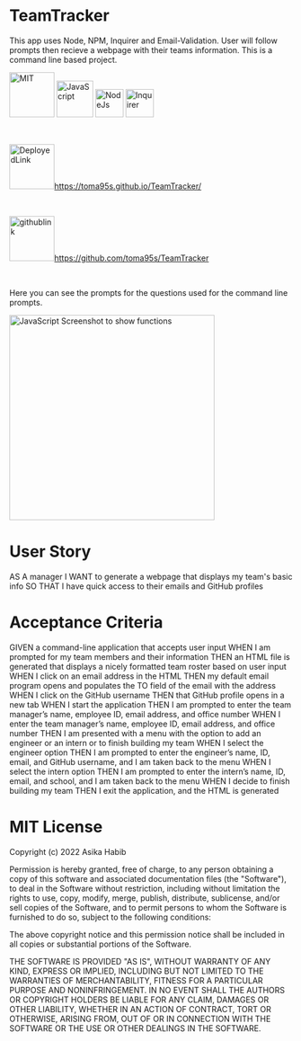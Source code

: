 # TeamTracker

This app uses Node, NPM, Inquirer and Email-Validation. User will follow prompts then recieve a webpage with their teams information. This is a command line based project.

<img width="80" alt = "MIT" src = https://img.shields.io/badge/License-MIT-yellow> <img width="65" alt = "JavaScript" src = https://img.shields.io/badge/-JavaScript-red> <img width="50" alt = NodeJs src = https://img.shields.io/badge/-NodeJs-orange> <img width="50" alt = Inquirer src = https://img.shields.io/badge/-Inquirer-blue>

<br>

<img width="80" alt = DeployedLink src =https://img.shields.io/badge/-Deployed%20Link-purple>https://toma95s.github.io/TeamTracker/ 

<br>

<img width="80" alt = githublink src = https://img.shields.io/badge/-GitHub%20Link-pink>https://github.com/toma95s/TeamTracker 

<br>

Here you can see the prompts for the questions used for the command line prompts. 

<img width="365" alt="JavaScript Screenshot to show functions" src="https://user-images.githubusercontent.com/101033224/165221817-8d0e31bc-33a9-4929-9ddb-0006a0d12843.png">


<h1><strong>User Story</strong></h1>

AS A manager 
I WANT to generate a webpage that displays my team's basic info
SO THAT I have quick access to their emails and GitHub profiles


<h1><strong> Acceptance Criteria </strong></h1>


GIVEN a command-line application that accepts user input
WHEN I am prompted for my team members and their information
THEN an HTML file is generated that displays a nicely formatted team roster based on user input
WHEN I click on an email address in the HTML
THEN my default email program opens and populates the TO field of the email with the address
WHEN I click on the GitHub username
THEN that GitHub profile opens in a new tab
WHEN I start the application
THEN I am prompted to enter the team manager’s name, employee ID, email address, and office number
WHEN I enter the team manager’s name, employee ID, email address, and office number
THEN I am presented with a menu with the option to add an engineer or an intern or to finish building my team
WHEN I select the engineer option
THEN I am prompted to enter the engineer’s name, ID, email, and GitHub username, and I am taken back to the menu
WHEN I select the intern option
THEN I am prompted to enter the intern’s name, ID, email, and school, and I am taken back to the menu
WHEN I decide to finish building my team
THEN I exit the application, and the HTML is generated


<h1> <strong> MIT License </h1></strong>

Copyright (c) 2022 Asika Habib

Permission is hereby granted, free of charge, to any person obtaining a copy
of this software and associated documentation files (the "Software"), to deal
in the Software without restriction, including without limitation the rights
to use, copy, modify, merge, publish, distribute, sublicense, and/or sell
copies of the Software, and to permit persons to whom the Software is
furnished to do so, subject to the following conditions:

The above copyright notice and this permission notice shall be included in all
copies or substantial portions of the Software.

THE SOFTWARE IS PROVIDED "AS IS", WITHOUT WARRANTY OF ANY KIND, EXPRESS OR
IMPLIED, INCLUDING BUT NOT LIMITED TO THE WARRANTIES OF MERCHANTABILITY,
FITNESS FOR A PARTICULAR PURPOSE AND NONINFRINGEMENT. IN NO EVENT SHALL THE
AUTHORS OR COPYRIGHT HOLDERS BE LIABLE FOR ANY CLAIM, DAMAGES OR OTHER
LIABILITY, WHETHER IN AN ACTION OF CONTRACT, TORT OR OTHERWISE, ARISING FROM,
OUT OF OR IN CONNECTION WITH THE SOFTWARE OR THE USE OR OTHER DEALINGS IN THE
SOFTWARE.